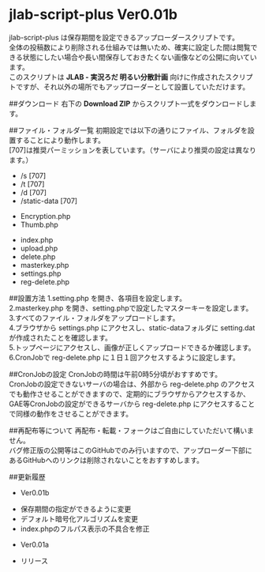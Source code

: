 jlab-script-plus Ver0.01b
================

jlab-script-plus は保存期間を設定できるアップローダースクリプトです。  
全体の投稿数により削除される仕組みでは無いため、確実に設定した間は閲覧できる状態にしたい場合や長い間保存しておきたくない画像などの公開に向いています。  
このスクリプトは **JLAB - 実況ろだ 明るい分散計画** 向けに作成されたスクリプトですが、それ以外の場所でもアップローダーとして設置していただけます。

##ダウンロード
右下の **Download ZIP** からスクリプト一式をダウンロードします。

##ファイル・フォルダ一覧
初期設定では以下の通りにファイル、フォルダを設置することにより動作します。  
[707]は推奨パーミッションを表しています。（サーバにより推奨の設定は異なります。）

* /s [707]
* /t [707]
* /d [707]
* /static-data [707]
 - Encryption.php
 - Thumb.php
* index.php
* upload.php
* delete.php
* masterkey.php
* settings.php
* reg-delete.php

##設置方法
1.setting.php を開き、各項目を設定します。  
2.masterkey.php を開き、setting.phpで設定したマスターキーを設定します。  
3.すべてのファイル・フォルダをアップロードします。  
4.ブラウザから settings.php にアクセスし、static-dataフォルダに setting.dat が作成されたことを確認します。  
5.トップページにアクセスし、画像が正しくアップロードできるか確認します。  
6.CronJobで reg-delete.php に１日１回アクセスするように設定します。  

##CronJobの設定
CronJobの時間は午前0時5分頃がおすすめです。  
CronJobの設定できないサーバの場合は、外部から reg-delete.php のアクセスでも動作させることができますので、定期的にブラウザからアクセスするか、GAE等CronJobの設定ができるサーバから reg-delete.php にアクセスすることで同様の動作をさせることができます。


##再配布等について
再配布・転載・フォークはご自由にしていただいて構いません。  
バグ修正版の公開等はこのGitHubでのみ行いますので、アップローダー下部にあるGitHubへのリンクは削除されないことをおすすめします。

##更新履歴
* Ver0.01b
 - 保存期間の指定ができるように変更
 - デフォルト暗号化アルゴリズムを変更
 - index.phpのフルパス表示の不具合を修正
* Ver0.01a
 - リリース

